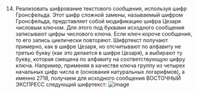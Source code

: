
14) Реализовать шифрование текстового сообщения, используя шифр Гронсфельда.
Этот шифр сложной замены, называемый шифром Гронсфельда, представляет собой модификацию шифра Цезаря числовым ключом. 
Для этого под буквами исходного сообщения записывают цифры числового ключа. Если ключ короче сообщения, то его запись циклически повторяют. 
Шифртекст получают примерно, как в шифре Цезаря, но отсчитывают по алфавиту не третью букву (как это делается в шифре Цезаря), а выбирают ту букву, которая смещена по алфавиту на соответствующую цифру ключа. 
Например, применяя в качестве ключа группу из четырех начальных цифр числа e (основания натуральных логарифмов), а именно 2718, получаем для исходного сообщения ВОСТОЧНЫЙ ЭКСПРЕСС следующий шифртекст:
![image](https://github.com/Lexiety/InfoBez/assets/91471671/f76ba1ee-dd19-482a-9b2b-a75e9cc4032a)
